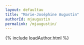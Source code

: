 ```yaml
---
layout: defaultau
title: "Marie-Joséphine Augustin"
authorId: mjaugustin
permalink: /mjaugustin/
---
```

{% include loadAuthor.html %}
<script>
    $(document).ready(function(){
        showAuthorBio('{{ page.authorId }}');
   });
</script>